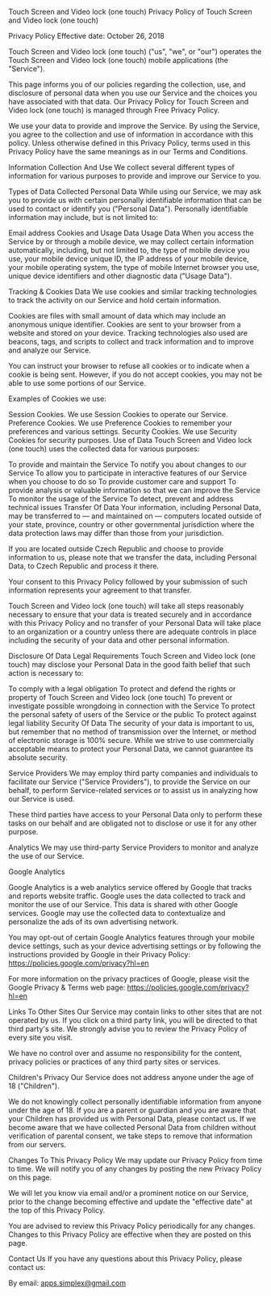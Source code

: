 Touch Screen and Video lock (one touch) Privacy Policy of Touch Screen and Video lock (one touch)

Privacy Policy Effective date: October 26, 2018

Touch Screen and Video lock (one touch) ("us", "we", or "our") operates the Touch Screen and Video lock (one touch) mobile applications (the "Service").

This page informs you of our policies regarding the collection, use, and disclosure of personal data when you use our Service and the choices you have associated with that data. Our Privacy Policy for Touch Screen and Video lock (one touch) is managed through Free Privacy Policy.

We use your data to provide and improve the Service. By using the Service, you agree to the collection and use of information in accordance with this policy. Unless otherwise defined in this Privacy Policy, terms used in this Privacy Policy have the same meanings as in our Terms and Conditions.

Information Collection And Use We collect several different types of information for various purposes to provide and improve our Service to you.

Types of Data Collected Personal Data While using our Service, we may ask you to provide us with certain personally identifiable information that can be used to contact or identify you ("Personal Data"). Personally identifiable information may include, but is not limited to:

Email address Cookies and Usage Data Usage Data When you access the Service by or through a mobile device, we may collect certain information automatically, including, but not limited to, the type of mobile device you use, your mobile device unique ID, the IP address of your mobile device, your mobile operating system, the type of mobile Internet browser you use, unique device identifiers and other diagnostic data ("Usage Data").

Tracking & Cookies Data We use cookies and similar tracking technologies to track the activity on our Service and hold certain information.

Cookies are files with small amount of data which may include an anonymous unique identifier. Cookies are sent to your browser from a website and stored on your device. Tracking technologies also used are beacons, tags, and scripts to collect and track information and to improve and analyze our Service.

You can instruct your browser to refuse all cookies or to indicate when a cookie is being sent. However, if you do not accept cookies, you may not be able to use some portions of our Service.

Examples of Cookies we use:

Session Cookies. We use Session Cookies to operate our Service. Preference Cookies. We use Preference Cookies to remember your preferences and various settings. Security Cookies. We use Security Cookies for security purposes. Use of Data Touch Screen and Video lock (one touch) uses the collected data for various purposes:

To provide and maintain the Service To notify you about changes to our Service To allow you to participate in interactive features of our Service when you choose to do so To provide customer care and support To provide analysis or valuable information so that we can improve the Service To monitor the usage of the Service To detect, prevent and address technical issues Transfer Of Data Your information, including Personal Data, may be transferred to — and maintained on — computers located outside of your state, province, country or other governmental jurisdiction where the data protection laws may differ than those from your jurisdiction.

If you are located outside Czech Republic and choose to provide information to us, please note that we transfer the data, including Personal Data, to Czech Republic and process it there.

Your consent to this Privacy Policy followed by your submission of such information represents your agreement to that transfer.

Touch Screen and Video lock (one touch) will take all steps reasonably necessary to ensure that your data is treated securely and in accordance with this Privacy Policy and no transfer of your Personal Data will take place to an organization or a country unless there are adequate controls in place including the security of your data and other personal information.

Disclosure Of Data Legal Requirements Touch Screen and Video lock (one touch) may disclose your Personal Data in the good faith belief that such action is necessary to:

To comply with a legal obligation To protect and defend the rights or property of Touch Screen and Video lock (one touch) To prevent or investigate possible wrongdoing in connection with the Service To protect the personal safety of users of the Service or the public To protect against legal liability Security Of Data The security of your data is important to us, but remember that no method of transmission over the Internet, or method of electronic storage is 100% secure. While we strive to use commercially acceptable means to protect your Personal Data, we cannot guarantee its absolute security.

Service Providers We may employ third party companies and individuals to facilitate our Service ("Service Providers"), to provide the Service on our behalf, to perform Service-related services or to assist us in analyzing how our Service is used.

These third parties have access to your Personal Data only to perform these tasks on our behalf and are obligated not to disclose or use it for any other purpose.

Analytics We may use third-party Service Providers to monitor and analyze the use of our Service.

Google Analytics

Google Analytics is a web analytics service offered by Google that tracks and reports website traffic. Google uses the data collected to track and monitor the use of our Service. This data is shared with other Google services. Google may use the collected data to contextualize and personalize the ads of its own advertising network.

You may opt-out of certain Google Analytics features through your mobile device settings, such as your device advertising settings or by following the instructions provided by Google in their Privacy Policy: https://policies.google.com/privacy?hl=en

For more information on the privacy practices of Google, please visit the Google Privacy & Terms web page: https://policies.google.com/privacy?hl=en

Links To Other Sites Our Service may contain links to other sites that are not operated by us. If you click on a third party link, you will be directed to that third party's site. We strongly advise you to review the Privacy Policy of every site you visit.

We have no control over and assume no responsibility for the content, privacy policies or practices of any third party sites or services.

Children's Privacy Our Service does not address anyone under the age of 18 ("Children").

We do not knowingly collect personally identifiable information from anyone under the age of 18. If you are a parent or guardian and you are aware that your Children has provided us with Personal Data, please contact us. If we become aware that we have collected Personal Data from children without verification of parental consent, we take steps to remove that information from our servers.

Changes To This Privacy Policy We may update our Privacy Policy from time to time. We will notify you of any changes by posting the new Privacy Policy on this page.

We will let you know via email and/or a prominent notice on our Service, prior to the change becoming effective and update the "effective date" at the top of this Privacy Policy.

You are advised to review this Privacy Policy periodically for any changes. Changes to this Privacy Policy are effective when they are posted on this page.

Contact Us If you have any questions about this Privacy Policy, please contact us:

By email: apps.simplex@gmail.com
